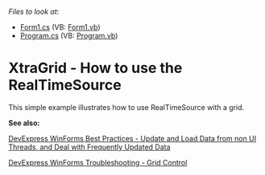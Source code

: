 <!-- default file list -->
*Files to look at*:

* [Form1.cs](./CS/RealTimeSource/Form1.cs) (VB: [Form1.vb](./VB/RealTimeSource/Form1.vb))
* [Program.cs](./CS/RealTimeSource/Program.cs) (VB: [Program.vb](./VB/RealTimeSource/Program.vb))
<!-- default file list end -->
# XtraGrid - How to use the RealTimeSource


<p> </p><p>This simple example illustrates how to use RealTimeSource with a grid.</p>

<b>See also:</b>

[DevExpress WinForms Best Practices - Update and Load Data from non UI Threads, and Deal with Frequently Updated Data](https://go.devexpress.com/CheatSheets_WinForms_Examples_T947915.aspx)

[DevExpress WinForms Troubleshooting - Grid Control](https://go.devexpress.com/CheatSheets_WinForms_Examples_T934742.aspx)


<br/>


